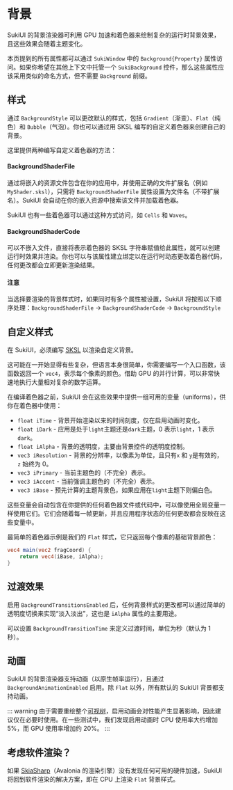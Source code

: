 # 背景

SukiUI 的背景渲染器可利用 GPU 加速和着色器来绘制复杂的运行时背景效果，且这些效果会随着主题变化。

本页提到的所有属性都可以通过 `SukiWindow` 中的 `Background{Property}` 属性访问。如果你希望在其他上下文中托管一个 `SukiBackground` 控件，那么这些属性应该采用类似的命名方式，但不需要 `Background` 前缀。

## 样式

通过 `BackgroundStyle` 可以更改默认的样式，包括 `Gradient`（渐变）、`Flat`（纯色）和 `Bubble`（气泡）。你也可以通过用 SKSL 编写的自定义着色器来创建自己的背景。

这里提供两种编写自定义着色器的方法：

#### BackgroundShaderFile

通过将嵌入的资源文件包含在你的应用中，并使用正确的文件扩展名（例如 `MyShader.sksl`），只需将 `BackgroundShaderFile` 属性设置为文件名（不带扩展名）。SukiUI 会自动在你的嵌入资源中搜索该文件并加载着色器。

SukiUI 也有一些着色器可以通过这种方式访问，如 `Cells` 和 `Waves`。

#### BackgroundShaderCode

可以不嵌入文件，直接将表示着色器的 SKSL 字符串赋值给此属性，就可以创建运行时效果并渲染。你也可以与该属性建立绑定以在运行时动态更改着色器代码，任何更改都会立即更新渲染结果。

#### 注意

当选择要渲染的背景样式时，如果同时有多个属性被设置，SukiUI 将按照以下顺序处理：`BackgroundShaderFile` -> `BackgroundShaderCode` -> `BackgroundStyle`

## 自定义样式

在 SukiUI，必须编写 [SKSL](https://github.com/google/skia/blob/main/src/sksl/README.md) 以渲染自定义背景。

这可能在一开始显得有些复杂，但语言本身很简单，你需要编写一个入口函数，该函数返回一个 `vec4`，表示每个像素的颜色。借助 GPU 的并行计算，可以非常快速地执行大量相对复杂的数学运算。

在编译着色器之前，SukiUI 会在这些效果中提供一组可用的变量（uniforms），供你在着色器中使用：

- `float iTime` - 背景开始渲染以来的时间刻度，仅在启用动画时变化。
- `float iDark` - 应用是处于`light`主题还是`dark`主题，0 表示`light`，1 表示`dark`。
- `float iAlpha` - 背景的透明度，主要由背景控件的透明度控制。
- `vec3 iResolution` - 背景的分辨率，以像素为单位，且只有`x` 和 `y`是有效的，`z` 始终为 0。
- `vec3 iPrimary` - 当前主题色的（不完全）表示。
- `vec3 iAccent` - 当前强调主题色的（不完全）表示。
- `vec3 iBase` - 预先计算的主题背景色，如果应用在`light`主题下则偏白色。

这些变量会自动包含在你提供的任何着色器文件或代码中，可以像使用全局变量一样使用它们。它们会随着每一帧更新，并且应用程序状态的任何更改都会反映在这些变量中。

最简单的着色器示例是我们的 `Flat` 样式，它只返回每个像素的基础背景颜色：

```glsl
vec4 main(vec2 fragCoord) {
    return vec4(iBase, iAlpha);
}
```

## 过渡效果

启用 `BackgroundTransitionsEnabled` 后，任何背景样式的更改都可以通过简单的透明度切换来实现“淡入淡出”，这也是 `iAlpha` 属性的主要用途。

可以设置 `BackgroundTransitionTime` 来定义过渡时间，单位为秒（默认为 1 秒）。

## 动画

SukiUI 的背景渲染器支持动画（以原生帧率运行），且通过 `BackgroundAnimationEnabled` 启用。除 `Flat` 以外，所有默认的 SukiUI 背景都支持动画。

::: warning
由于需要重绘整个[可视树](https://docs.avaloniaui.net/zh-Hans/docs/concepts/control-trees#%E5%8F%AF%E8%A7%86%E6%A0%91)，启用动画会对性能产生显著影响，因此建议仅在必要时使用。在一些测试中，我们发现启用动画时 CPU 使用率大约增加 5%，而 GPU 使用率增加约 20%。
:::

## 考虑软件渲染？

如果 [SkiaSharp](https://github.com/mono/SkiaSharp)（Avalonia 的渲染引擎）没有发现任何可用的硬件加速，SukiUI 将回到软件渲染的解决方案，即在 CPU 上渲染 `Flat` 背景样式。